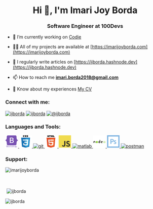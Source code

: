 <h1 align="center">Hi 👋, I'm Imari Joy Borda</h1>
<h3 align="center">Software Engineer at 100Devs</h3>

- 🔭 I’m currently working on [Codie](https://imarijoyborda.com/codewars-api/)

- 👨‍💻 All of my projects are available at [https://imarijoyborda.com](https://imarijoyborda.com)

- 📝 I regularly write articles on [https://ijborda.hashnode.dev](https://ijborda.hashnode.dev)

- 📫 How to reach me **imari.borda2018@gmail.com**

- 📄 Know about my experiences [My CV](https://imarijoyborda.com/assets/Imari's%20CV.pdf)

<h3 align="left">Connect with me:</h3>
<p align="left">
<a href="https://twitter.com/ijborda" target="blank"><img align="center" src="https://raw.githubusercontent.com/rahuldkjain/github-profile-readme-generator/master/src/images/icons/Social/twitter.svg" alt="ijborda" height="30" width="40" /></a>
<a href="https://linkedin.com/in/ijborda" target="blank"><img align="center" src="https://raw.githubusercontent.com/rahuldkjain/github-profile-readme-generator/master/src/images/icons/Social/linked-in-alt.svg" alt="ijborda" height="30" width="40" /></a>
<a href="https://hashnode.com/@ijborda" target="blank"><img align="center" src="https://raw.githubusercontent.com/rahuldkjain/github-profile-readme-generator/master/src/images/icons/Social/hashnode.svg" alt="@ijborda" height="30" width="40" /></a>
</p>

<h3 align="left">Languages and Tools:</h3>
<p align="left"> <a href="https://getbootstrap.com" target="_blank" rel="noreferrer"> <img src="https://raw.githubusercontent.com/devicons/devicon/master/icons/bootstrap/bootstrap-plain-wordmark.svg" alt="bootstrap" width="40" height="40"/> </a> <a href="https://www.w3schools.com/css/" target="_blank" rel="noreferrer"> <img src="https://raw.githubusercontent.com/devicons/devicon/master/icons/css3/css3-original-wordmark.svg" alt="css3" width="40" height="40"/> </a> <a href="https://git-scm.com/" target="_blank" rel="noreferrer"> <img src="https://www.vectorlogo.zone/logos/git-scm/git-scm-icon.svg" alt="git" width="40" height="40"/> </a> <a href="https://www.w3.org/html/" target="_blank" rel="noreferrer"> <img src="https://raw.githubusercontent.com/devicons/devicon/master/icons/html5/html5-original-wordmark.svg" alt="html5" width="40" height="40"/> </a> <a href="https://developer.mozilla.org/en-US/docs/Web/JavaScript" target="_blank" rel="noreferrer"> <img src="https://raw.githubusercontent.com/devicons/devicon/master/icons/javascript/javascript-original.svg" alt="javascript" width="40" height="40"/> </a> <a href="https://www.mathworks.com/" target="_blank" rel="noreferrer"> <img src="https://upload.wikimedia.org/wikipedia/commons/2/21/Matlab_Logo.png" alt="matlab" width="40" height="40"/> </a> <a href="https://nodejs.org" target="_blank" rel="noreferrer"> <img src="https://raw.githubusercontent.com/devicons/devicon/master/icons/nodejs/nodejs-original-wordmark.svg" alt="nodejs" width="40" height="40"/> </a> <a href="https://www.photoshop.com/en" target="_blank" rel="noreferrer"> <img src="https://raw.githubusercontent.com/devicons/devicon/master/icons/photoshop/photoshop-line.svg" alt="photoshop" width="40" height="40"/> </a> <a href="https://postman.com" target="_blank" rel="noreferrer"> <img src="https://www.vectorlogo.zone/logos/getpostman/getpostman-icon.svg" alt="postman" width="40" height="40"/> </a> </p>

<h3 align="left">Support:</h3>
<p><a href="https://ko-fi.com/imarijoyborda"> <img align="left" src="https://cdn.ko-fi.com/cdn/kofi3.png?v=3" height="50" width="210" alt="imarijoyborda" /></a></p><br><br><br>

<p>&nbsp;<img align="center" src="https://github-readme-stats.vercel.app/api?username=ijborda&show_icons=true&locale=en" alt="ijborda" /></p>

<p><img align="center" src="https://github-readme-streak-stats.herokuapp.com/?user=ijborda&" alt="ijborda" /></p>
